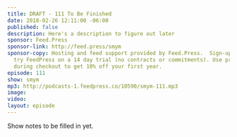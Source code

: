 ```yaml
---
title: DRAFT - 111 To Be Finished
date: 2018-02-26 12:11:00 -06:00
published: false
description: Here's a description to figure out later
sponsor: Feed.Press
sponsor-link: http://feed.press/smym
sponsor-copy: Hosting and feed support provided by Feed.Press.  Sign-up today and
  try FeedPress on a 14 day trial (no contracts or commitments). Use promo code "smym"
  during checkout to get 10% off your first year.
episode: 111
show: smym
mp3: http://podcasts-1.feedpress.co/10590/smym-111.mp3
image: 
video: 
layout: episode
---
```


Show notes to be filled in yet.

